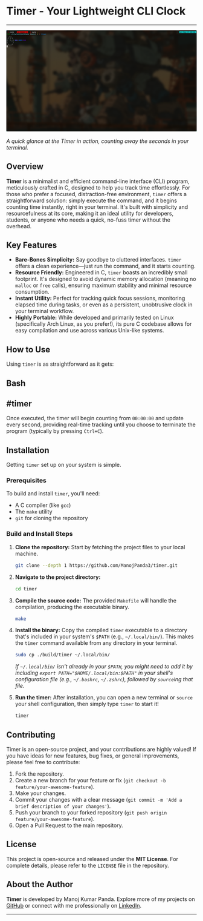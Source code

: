 # Timer - Your Lightweight CLI Clock

---

![Timer Screenshot](./img/screenshot1.png)

_A quick glance at the Timer in action, counting away the seconds in your terminal._

## Overview

**Timer** is a minimalist and efficient command-line interface (CLI) program, meticulously crafted in C, designed to help you track time effortlessly. For those who prefer a focused, distraction-free environment, `timer` offers a straightforward solution: simply execute the command, and it begins counting time instantly, right in your terminal. It's built with simplicity and resourcefulness at its core, making it an ideal utility for developers, students, or anyone who needs a quick, no-fuss timer without the overhead.

## Key Features

- **Bare-Bones Simplicity:** Say goodbye to cluttered interfaces. `timer` offers a clean experience—just run the command, and it starts counting.
- **Resource Friendly:** Engineered in C, `timer` boasts an incredibly small footprint. It's designed to avoid dynamic memory allocation (meaning no `malloc` or `free` calls), ensuring maximum stability and minimal resource consumption.
- **Instant Utility:** Perfect for tracking quick focus sessions, monitoring elapsed time during tasks, or even as a persistent, unobtrusive clock in your terminal workflow.
- **Highly Portable:** While developed and primarily tested on Linux (specifically Arch Linux, as you prefer!), its pure C codebase allows for easy compilation and use across various Unix-like systems.

## How to Use

Using `timer` is as straightforward as it gets:

## Bash

## #timer

Once executed, the timer will begin counting from `00:00:00` and update every second, providing real-time tracking until you choose to terminate the program (typically by pressing `Ctrl+C`).

## Installation

Getting `timer` set up on your system is simple.

### Prerequisites

To build and install `timer`, you'll need:

- A C compiler (like `gcc`)
- The `make` utility
- `git` for cloning the repository

### Build and Install Steps

1. **Clone the repository:**
   Start by fetching the project files to your local machine.

   ```Bash
   git clone --depth 1 https://github.com/ManojPanda3/timer.git
   ```

2. **Navigate to the project directory:**

   ```Bash
   cd timer
   ```

3. **Compile the source code:**
   The provided `Makefile` will handle the compilation, producing the executable binary.

   ```Bash
   make
   ```

4. **Install the binary:**
   Copy the compiled `timer` executable to a directory that's included in your system's `$PATH` (e.g., `~/.local/bin/`). This makes the `timer` command available from any directory in your terminal.

   ```Bash
   sudo cp ./build/timer ~/.local/bin/
   ```

   _If `~/.local/bin/` isn't already in your `$PATH`, you might need to add it by including `export PATH="$HOME/.local/bin:$PATH"` in your shell's configuration file (e.g., `~/.bashrc`, `~/.zshrc`), followed by `source`ing that file._

5. **Run the timer:**
   After installation, you can open a new terminal or `source` your shell configuration, then simply type `timer` to start it!

   ```Bash
   timer
   ```

## Contributing

Timer is an open-source project, and your contributions are highly valued! If you have ideas for new features, bug fixes, or general improvements, please feel free to contribute:

1. Fork the repository.
2. Create a new branch for your feature or fix (`git checkout -b feature/your-awesome-feature`).
3. Make your changes.
4. Commit your changes with a clear message (`git commit -m 'Add a brief description of your changes'`).
5. Push your branch to your forked repository (`git push origin feature/your-awesome-feature`).
6. Open a Pull Request to the main repository.

## License

This project is open-source and released under the **MIT License**. For complete details, please refer to the `LICENSE` file in the repository.

## About the Author

**Timer** is developed by Manoj Kumar Panda. Explore more of my projects on [GitHub](https://github.com/manojpanda3) or connect with me professionally on [LinkedIn](https://www.linkedin.com/in/manoj-panda-3a79452b0/).

---
